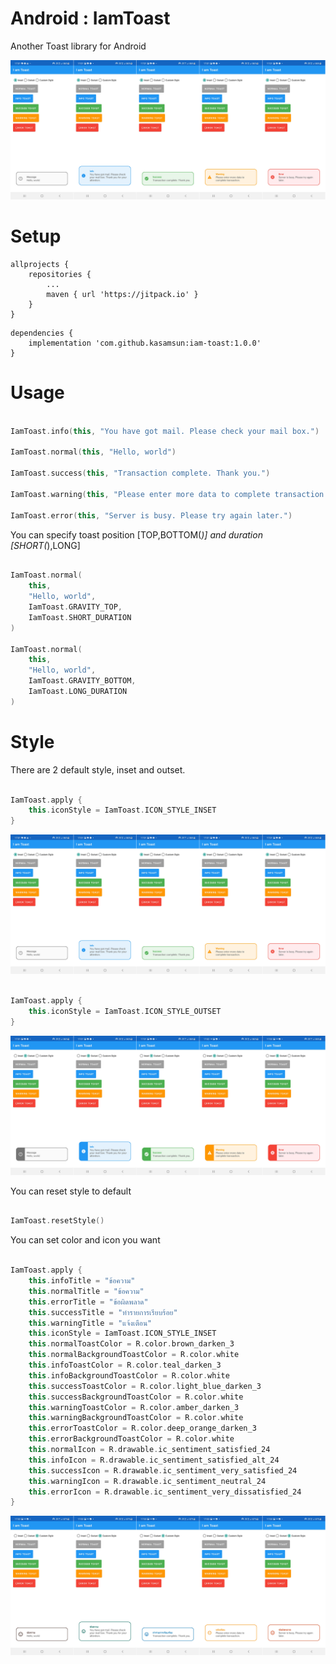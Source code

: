 # Android : IamToast
Another Toast library for Android

![alt text](https://raw.githubusercontent.com/kasamsun/iam-toast/master/assets/toast-normal-inset.png "Toast sammple")

# Setup

```
allprojects {
    repositories {
        ...
        maven { url 'https://jitpack.io' }
    }
}
```

```
dependencies {
    implementation 'com.github.kasamsun:iam-toast:1.0.0'
}
```

# Usage
```kotlin

IamToast.info(this, "You have got mail. Please check your mail box.")

IamToast.normal(this, "Hello, world")

IamToast.success(this, "Transaction complete. Thank you.")

IamToast.warning(this, "Please enter more data to complete transaction.")

IamToast.error(this, "Server is busy. Please try again later.")

```
You can specify toast position [TOP,BOTTOM(*)] and duration [SHORT(*),LONG]
```kotlin

IamToast.normal(
    this,
    "Hello, world",
    IamToast.GRAVITY_TOP,
    IamToast.SHORT_DURATION
)

IamToast.normal(
    this,
    "Hello, world",
    IamToast.GRAVITY_BOTTOM,
    IamToast.LONG_DURATION
)

```


# Style

There are 2 default style, inset and outset.
```kotlin

IamToast.apply {
    this.iconStyle = IamToast.ICON_STYLE_INSET
}

```

![alt text](https://raw.githubusercontent.com/kasamsun/iam-toast/master/assets/toast-normal-inset.png "Toast sammple")
```kotlin

IamToast.apply {
    this.iconStyle = IamToast.ICON_STYLE_OUTSET
}

```
![alt text](https://raw.githubusercontent.com/kasamsun/iam-toast/master/assets/toast-normal-outset.png "Toast sammple")

You can reset style to default
```kotlin

IamToast.resetStyle()

```

You can set color and icon you want 
```kotlin

IamToast.apply {
    this.infoTitle = "ข้อความ"
    this.normalTitle = "ข้อความ"
    this.errorTitle = "ข้อผิดพลาด"
    this.successTitle = "ทำรายการเรียบร้อย"
    this.warningTitle = "แจ้งเตือน"
    this.iconStyle = IamToast.ICON_STYLE_INSET
    this.normalToastColor = R.color.brown_darken_3
    this.normalBackgroundToastColor = R.color.white
    this.infoToastColor = R.color.teal_darken_3
    this.infoBackgroundToastColor = R.color.white
    this.successToastColor = R.color.light_blue_darken_3
    this.successBackgroundToastColor = R.color.white
    this.warningToastColor = R.color.amber_darken_3
    this.warningBackgroundToastColor = R.color.white
    this.errorToastColor = R.color.deep_orange_darken_3
    this.errorBackgroundToastColor = R.color.white
    this.normalIcon = R.drawable.ic_sentiment_satisfied_24
    this.infoIcon = R.drawable.ic_sentiment_satisfied_alt_24
    this.successIcon = R.drawable.ic_sentiment_very_satisfied_24
    this.warningIcon = R.drawable.ic_sentiment_neutral_24
    this.errorIcon = R.drawable.ic_sentiment_very_dissatisfied_24
}

```
![alt text](https://raw.githubusercontent.com/kasamsun/iam-toast/master/assets/toast-custom.png "Toast sammple")